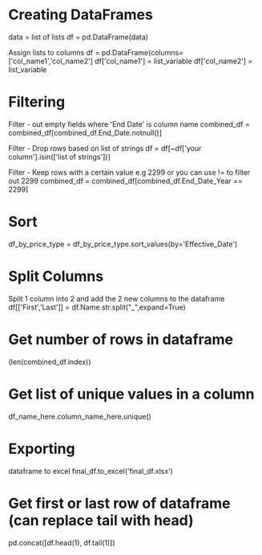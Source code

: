 # Creating DataFrames
data = list of lists
df = pd.DataFrame(data)

Assign lists to columns
df = pd.DataFrame(columns=['col_name1','col_name2']
df['col_name1'] = list_variable
df['col_name2'] = list_variable

# Filtering
Filter - out empty fields where 'End Date' is column name
combined_df = combined_df[combined_df.End_Date.notnull()]

Filter - Drop rows based on list of strings
df = df[~df['your column'].isin(['list of strings'])]

Filter - Keep rows with a certain value e.g 2299 or you can use != to filter out 2299
combined_df = combined_df[combined_df.End_Date_Year == 2299]

# Sort
 df_by_price_type = df_by_price_type.sort_values(by='Effective_Date')

# Split Columns
Split 1 column into 2 and add the 2 new columns to the dataframe
df[['First','Last']] = df.Name.str.split("_",expand=True) 

# Get number of rows in dataframe
(len(combined_df.index))

# Get list of unique values in a column
df_name_here.column_name_here.unique()

# Exporting 
dataframe to excel
final_df.to_excel('final_df.xlsx')

# Get first or last row of dataframe (can replace tail with head)
pd.concat([df.head(1), df.tail(1)])
